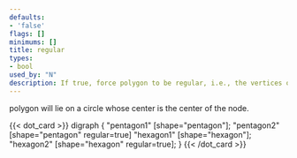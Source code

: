 ```yaml
---
defaults:
- 'false'
flags: []
minimums: []
title: regular
types:
- bool
used_by: "N"
description: If true, force polygon to be regular, i.e., the vertices of th
---
```

polygon will lie on a circle whose center is the center of the node.

{{< dot_card >}}
digraph {
    "pentagon1" [shape="pentagon"];
    "pentagon2" [shape="pentagon" regular=true]
    "hexagon1" [shape="hexagon"];
    "hexagon2" [shape="hexagon" regular=true];
}
{{< /dot_card >}}
